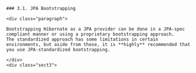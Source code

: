     ### 3.1. JPA Bootstrapping

    <div class="paragraph">

    Bootstrapping Hibernate as a JPA provider can be done in a JPA-spec compliant manner or using a proprietary bootstrapping approach.
    The standardized approach has some limitations in certain environments, but aside from those, it is **highly** recommended that you use JPA-standardized bootstrapping.

    </div>
    <div class="sect3">